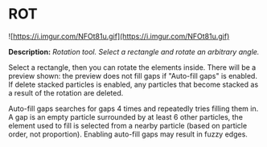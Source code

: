 
# ROT

![https://i.imgur.com/NFOt81u.gif](https://i.imgur.com/NFOt81u.gif)

**Description:**  *Rotation tool. Select a rectangle and rotate an arbitrary angle.*

Select a rectangle, then you can rotate the elements inside. There will be a preview shown: the preview does not fill gaps if "Auto-fill gaps" is enabled. If delete stacked particles is enabled, any particles that become stacked as a result of the rotation are deleted. 

Auto-fill gaps searches for gaps 4 times and repeatedly tries filling them in. A gap is an empty particle surrounded by at least 6 other particles, the element used to fill is selected from a nearby particle (based on particle order, not proportion). Enabling auto-fill gaps 
may result in fuzzy edges.